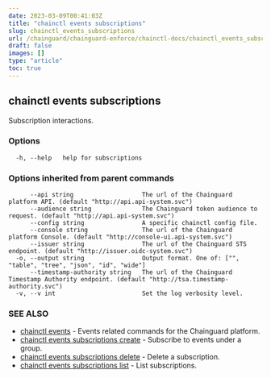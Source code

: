 ```yaml
---
date: 2023-03-09T00:41:03Z
title: "chainctl events subscriptions"
slug: chainctl_events_subscriptions
url: /chainguard/chainguard-enforce/chainctl-docs/chainctl_events_subscriptions/
draft: false
images: []
type: "article"
toc: true
---
```

## chainctl events subscriptions

Subscription interactions.

### Options

```
  -h, --help   help for subscriptions
```

### Options inherited from parent commands

```
      --api string                   The url of the Chainguard platform API. (default "http://api.api-system.svc")
      --audience string              The Chainguard token audience to request. (default "http://api.api-system.svc")
      --config string                A specific chainctl config file.
      --console string               The url of the Chainguard platform Console. (default "http://console-ui.api-system.svc")
      --issuer string                The url of the Chainguard STS endpoint. (default "http://issuer.oidc-system.svc")
  -o, --output string                Output format. One of: ["", "table", "tree", "json", "id", "wide"]
      --timestamp-authority string   The url of the Chainguard Timestamp Authority endpoint. (default "http://tsa.timestamp-authority.svc")
  -v, --v int                        Set the log verbosity level.
```

### SEE ALSO

* [chainctl events](/chainguard/chainguard-enforce/chainctl-docs/chainctl_events/)	 - Events related commands for the Chainguard platform.
* [chainctl events subscriptions create](/chainguard/chainguard-enforce/chainctl-docs/chainctl_events_subscriptions_create/)	 - Subscribe to events under a group.
* [chainctl events subscriptions delete](/chainguard/chainguard-enforce/chainctl-docs/chainctl_events_subscriptions_delete/)	 - Delete a subscription.
* [chainctl events subscriptions list](/chainguard/chainguard-enforce/chainctl-docs/chainctl_events_subscriptions_list/)	 - List subscriptions.

